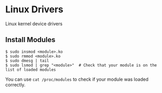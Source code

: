# Linux Drivers

Linux kernel device drivers

## Install Modules

```
$ sudo insmod <module>.ko
$ sudo rmmod <module>.ko
$ sudo dmesg | tail
$ sudo lsmod | grep "<module>"  # Check that your module is on the list of loaded modules
```

You can use `cat /proc/modules` to check if your module was loaded correctly.
